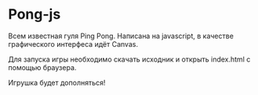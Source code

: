 # Pong-js

Всем известная гуля Ping Pong.
Написана на javascript, в качестве графического интерфеса идёт Canvas.

Для запуска игры необходимо скачать исходник и открыть index.html с помощью браузера.

Игрушка будет дополняться!
